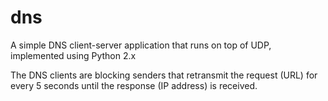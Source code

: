 # dns
A simple DNS client-server application that runs on top of UDP, implemented using Python 2.x

The DNS clients are blocking senders that retransmit the request (URL) for every 5 seconds until the response (IP address) is received.
